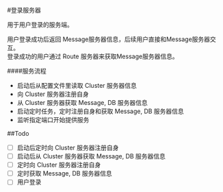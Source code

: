 #登录服务器

用于用户登录的服务端。  

用户登录成功后返回 Message服务器信息，后续用户直接和Message服务器交互。  
登录成功的用户通过 Route 服务器来获取Message服务器信息。  

####服务流程
- 启动后从配置文件里读取 Cluster 服务器信息
- 向 Cluster 服务器注册自身
- 从 Cluster 服务器获取 Message, DB 服务器信息
- 启动定时任务，定时注册自身和获取 Message, DB 服务器信息
- 监听指定端口开始提供服务

##Todo  
- [ ] 启动后定时向 Cluster 服务器注册自身
- [ ] 启动后从 Cluster 服务器获取 Message, DB 服务器信息
- [ ] 定时向 Cluster 服务器注册自身
- [ ] 定时获取 Message, DB 服务器信息 
- [ ] 用户登录  